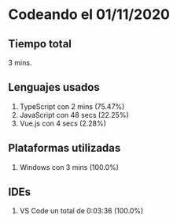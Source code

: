# Codeando el 01/11/2020

## Tiempo total
3 mins.

## Lenguajes usados
1. TypeScript con 2 mins (75.47%)
1. JavaScript con 48 secs (22.25%)
1. Vue.js con 4 secs (2.28%)

## Plataformas utilizadas
1. Windows con 3 mins (100.0%)

## IDEs
1. VS Code un total de 0:03:36 (100.0%)
